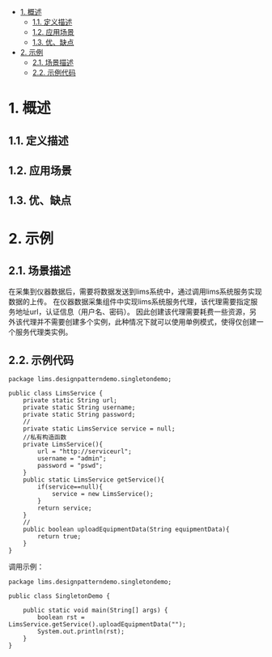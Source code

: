 <!-- TOC -->

- [1. 概述](#1-概述)
    - [1.1. 定义描述](#11-定义描述)
    - [1.2. 应用场景](#12-应用场景)
    - [1.3. 优、缺点](#13-优缺点)
- [2. 示例](#2-示例)
    - [2.1. 场景描述](#21-场景描述)
    - [2.2. 示例代码](#22-示例代码)

<!-- /TOC -->
# 1. 概述
## 1.1. 定义描述

## 1.2. 应用场景

## 1.3. 优、缺点

# 2. 示例
## 2.1. 场景描述
在采集到仪器数据后，需要将数据发送到lims系统中，通过调用lims系统服务实现数据的上传。
在仪器数据采集组件中实现lims系统服务代理，该代理需要指定服务地址url，认证信息（用户名、密码）。
因此创建该代理需要耗费一些资源，另外该代理并不需要创建多个实例，此种情况下就可以使用单例模式，使得仅创建一个服务代理类实例。
## 2.2. 示例代码
```
package lims.designpatterndemo.singletondemo;

public class LimsService {
    private static String url;
    private static String username;
    private static String password;
    //
    private static LimsService service = null;
    //私有构造函数
    private LimsService(){
        url = "http://serviceurl";
        username = "admin";
        password = "pswd";
    }
    public static LimsService getService(){
        if(service==null){
            service = new LimsService();
        }
        return service;
    }
    //
    public boolean uploadEquipmentData(String equipmentData){
        return true;
    }
}
``` 
调用示例：
```
package lims.designpatterndemo.singletondemo;

public class SingletonDemo {

    public static void main(String[] args) {
        boolean rst = LimsService.getService().uploadEquipmentData("");
        System.out.println(rst);
    }
}
```